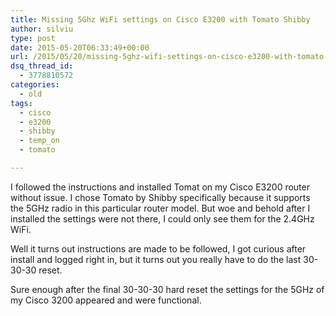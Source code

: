 ```yaml
---
title: Missing 5Ghz WiFi settings on Cisco E3200 with Tomato Shibby
author: silviu
type: post
date: 2015-05-20T06:33:49+00:00
url: /2015/05/20/missing-5ghz-wifi-settings-on-cisco-e3200-with-tomato-shibby/
dsq_thread_id:
  - 3778810572
categories:
  - old
tags:
  - cisco
  - e3200
  - shibby
  - temp_on
  - tomato

---
```

I followed the instructions and installed Tomat on my Cisco E3200 router without issue. I chose Tomato by Shibby specifically because it supports the 5GHz radio in this particular router model. But woe and behold after I installed the settings were not there, I could only see them for the 2.4GHz WiFi.

Well it turns out instructions are made to be followed, I got curious after install and logged right in, but it turns out you really have to do the last 30-30-30 reset.

Sure enough after the final 30-30-30 hard reset the settings for the 5GHz of my Cisco 3200 appeared and were functional.